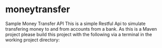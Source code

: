 # moneytransfer
Sample Money Transfer API
This is a simple Restful Api to simulate transfering money to and from accounts from a bank.
As this is a Maven project please build this project with the following via a terminal in the working project directory:
